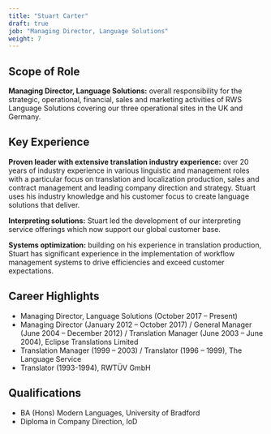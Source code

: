 ```yaml
---
title: "Stuart Carter"
draft: true
job: "Managing Director, Language Solutions"
weight: 7
---
```

## Scope of Role
**Managing Director, Language Solutions:** overall responsibility for the strategic, operational, financial, sales and marketing activities of RWS Language Solutions covering our three operational sites in the UK and Germany.

## Key Experience
**Proven leader with extensive translation industry experience:** over 20 years of industry experience in various linguistic and management roles with a particular focus on translation and localization production, sales and contract management and leading company direction and strategy. Stuart uses his industry knowledge and his customer focus to create language solutions that deliver.

**Interpreting solutions:** Stuart led the development of our interpreting service offerings which now support our global customer base.

**Systems optimization:** building on his experience in translation production, Stuart has significant experience in the implementation of workflow management systems to drive efficiencies and exceed customer expectations.

## Career Highlights
* Managing Director, Language Solutions (October 2017 – Present)
* Managing Director (January 2012 – October 2017) / General Manager (June 2004 – December 2012) / Translation Manager (June 2003 – June 2004), Eclipse Translations Limited
* Translation Manager (1999 – 2003) / Translator (1996 – 1999), The Language Service
* Translator (1993-1994), RWTÜV GmbH

## Qualifications
* BA (Hons) Modern Languages, University of Bradford
* Diploma in Company Direction, IoD

